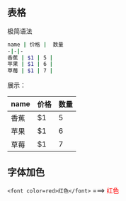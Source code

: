 ## 表格
极简语法
```bash
name | 价格 |  数量  
-|-|-
香蕉 | $1 | 5 |
苹果 | $1 | 6 |
草莓 | $1 | 7 |

```
展示：

 name | 价格 |  数量  
  -|-|-
香蕉 | $1 | 5 |
苹果 | $1 | 6 |
草莓 | $1 | 7 |

## 字体加色
`<font color=red>红色</font>` ===> <font color=red>红色</font>
